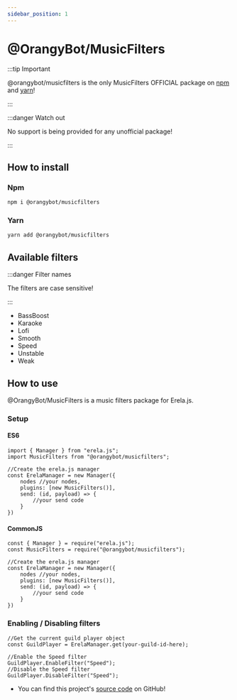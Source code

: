 ```yaml
---
sidebar_position: 1
---
```


# @OrangyBot/MusicFilters

:::tip Important

@orangybot/musicfilters is the only MusicFilters OFFICIAL package on [npm](https://npmjs.com) and [yarn](https://)!

:::

:::danger Watch out

No support is being provided for any unofficial package!

:::

## How to install
### Npm
```bash
npm i @orangybot/musicfilters
```
### Yarn
```bash
yarn add @orangybot/musicfilters
```
## Available filters

:::danger Filter names

The filters are case sensitive!

:::

- BassBoost
- Karaoke
- Lofi
- Smooth
- Speed
- Unstable
- Weak

## How to use

@OrangyBot/MusicFilters is a music filters package for Erela.js.


### Setup
#### ES6

```
import { Manager } from "erela.js";
import MusicFilters from "@orangybot/musicfilters";

//Create the erela.js manager
const ErelaManager = new Manager({
    nodes //your nodes,
    plugins: [new MusicFilters()],
    send: (id, payload) => {
        //your send code
    }
})
```

#### CommonJS

```
const { Manager } = require("erela.js");
const MusicFilters = require("@orangybot/musicfilters");

//Create the erela.js manager
const ErelaManager = new Manager({
    nodes //your nodes,
    plugins: [new MusicFilters()],
    send: (id, payload) => {
        //your send code
    }
})
```

### Enabling / Disabling filters

```
//Get the current guild player object
const GuildPlayer = ErelaManager.get(your-guild-id-here);

//Enable the Speed filter
GuildPlayer.EnableFilter("Speed");
//Disable the Speed filter
GuildPlayer.DisableFilter("Speed");
```

- You can find this project's [source code](https://github.com/OrangyBot/MusicFilters) on GitHub!
